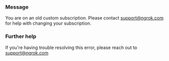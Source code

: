 
### Message
You are on an old custom subscription. Please contact support@ngrok.com for help with changing your subscription.

### Further help
If you're having trouble resolving this error, please reach out to [support@ngrok.com](mailto:support@ngrok.com?subject=Help%20with%20ERR_NGROK_1015)

